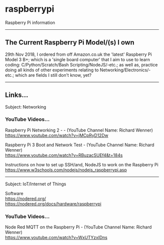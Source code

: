 # raspberrypi
Raspberry Pi information

-----

## The Current Raspberry Pi Model/(s) I own

29th Nov 2018, I ordered from off Amazon.co.uk the 'latest' Raspberry Pi Model 3 B+; which is a 'single board computer' that I aim to use to learn coding: C/Python/Scratch/Bash Scripting/NodeJS/-etc.; as well as, practice doing all kinds of other experiments relating to Networking/Electronics/-etc.; which are fields I still don't know, yet?

-----

## Links...

Subject: Networking

### YouTube Videos...
Raspberry Pi Networking 2 -  - (YouTube Channel Name: Richard Wenner)  
https://www.youtube.com/watch?v=jMCpRyD12Dw

Raspberry Pi 3 Boot and Network Test - (YouTube Channel Name: Richard Wenner)  
https://www.youtube.com/watch?v=RBuzacSUEf4&t=184s  

Instructions on how to set up SSH/and, NodeJS to work on the Raspberry Pi  
https://www.w3schools.com/nodejs/nodejs_raspberrypi.asp  

-----

Subject: IoT/Internet of Things

Software  
https://nodered.org/  
https://nodered.org/docs/hardware/raspberrypi  

### YouTube Videos...

Node Red MQTT on the Raspberry Pi - (YouTube Channel Name: Richard Wenner)   
https://www.youtube.com/watch?v=WxUTYzxIDns


